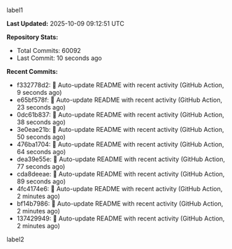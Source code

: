 
label1 
<!-- ACTIVITY_START -->
**Last Updated:** 2025-10-09 09:12:51 UTC

**Repository Stats:**
- Total Commits: 60092
- Last Commit: 10 seconds ago

**Recent Commits:**
- f332778d2: 🤖 Auto-update README with recent activity (GitHub Action, 9 seconds ago)
- e65bf578f: 🤖 Auto-update README with recent activity (GitHub Action, 23 seconds ago)
- 0dc61b837: 🤖 Auto-update README with recent activity (GitHub Action, 38 seconds ago)
- 3e0eae21b: 🤖 Auto-update README with recent activity (GitHub Action, 50 seconds ago)
- 476ba1704: 🤖 Auto-update README with recent activity (GitHub Action, 64 seconds ago)
- dea39e55e: 🤖 Auto-update README with recent activity (GitHub Action, 77 seconds ago)
- cda8deeae: 🤖 Auto-update README with recent activity (GitHub Action, 89 seconds ago)
- 4fc4174e6: 🤖 Auto-update README with recent activity (GitHub Action, 2 minutes ago)
- bf14b7986: 🤖 Auto-update README with recent activity (GitHub Action, 2 minutes ago)
- 137429949: 🤖 Auto-update README with recent activity (GitHub Action, 2 minutes ago)
<!-- ACTIVITY_END -->

label2
